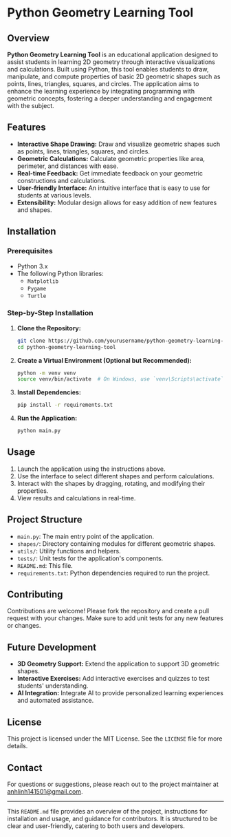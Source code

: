 # Python Geometry Learning Tool

## Overview

**Python Geometry Learning Tool** is an educational application designed to assist students in learning 2D geometry through interactive visualizations and calculations. Built using Python, this tool enables students to draw, manipulate, and compute properties of basic 2D geometric shapes such as points, lines, triangles, squares, and circles. The application aims to enhance the learning experience by integrating programming with geometric concepts, fostering a deeper understanding and engagement with the subject.

## Features

- **Interactive Shape Drawing:** Draw and visualize geometric shapes such as points, lines, triangles, squares, and circles.
- **Geometric Calculations:** Calculate geometric properties like area, perimeter, and distances with ease.
- **Real-time Feedback:** Get immediate feedback on your geometric constructions and calculations.
- **User-friendly Interface:** An intuitive interface that is easy to use for students at various levels.
- **Extensibility:** Modular design allows for easy addition of new features and shapes.

## Installation

### Prerequisites

- Python 3.x
- The following Python libraries:
  - `Matplotlib`
  - `Pygame`
  - `Turtle`

### Step-by-Step Installation

1. **Clone the Repository:**
   ```bash
   git clone https://github.com/yourusername/python-geometry-learning-tool.git
   cd python-geometry-learning-tool
   ```

2. **Create a Virtual Environment (Optional but Recommended):**
   ```bash
   python -m venv venv
   source venv/bin/activate  # On Windows, use `venv\Scripts\activate`
   ```

3. **Install Dependencies:**
   ```bash
   pip install -r requirements.txt
   ```

4. **Run the Application:**
   ```bash
   python main.py
   ```

## Usage

1. Launch the application using the instructions above.
2. Use the interface to select different shapes and perform calculations.
3. Interact with the shapes by dragging, rotating, and modifying their properties.
4. View results and calculations in real-time.

## Project Structure

- `main.py`: The main entry point of the application.
- `shapes/`: Directory containing modules for different geometric shapes.
- `utils/`: Utility functions and helpers.
- `tests/`: Unit tests for the application's components.
- `README.md`: This file.
- `requirements.txt`: Python dependencies required to run the project.

## Contributing

Contributions are welcome! Please fork the repository and create a pull request with your changes. Make sure to add unit tests for any new features or changes.

## Future Development

- **3D Geometry Support:** Extend the application to support 3D geometric shapes.
- **Interactive Exercises:** Add interactive exercises and quizzes to test students' understanding.
- **AI Integration:** Integrate AI to provide personalized learning experiences and automated assistance.

## License

This project is licensed under the MIT License. See the `LICENSE` file for more details.

## Contact

For questions or suggestions, please reach out to the project maintainer at [anhlinh141501@gmail.com](mailto:anhlinh141501@gmail.com).

---

This `README.md` file provides an overview of the project, instructions for installation and usage, and guidance for contributors. It is structured to be clear and user-friendly, catering to both users and developers.
